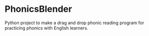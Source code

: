 # PhonicsBlender
Python project to make a drag and drop phonic reading program for practicing phonics with English learners.
